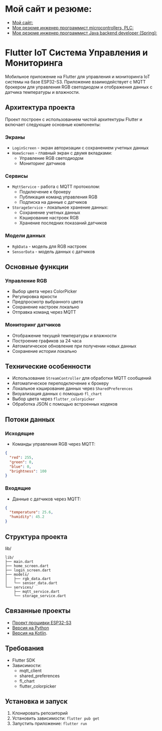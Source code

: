 # Мой сайт и резюме:

- [Мой сайт:](https://technocom.site123.me/)
- [Мое резюме инженер программист microcontrollers, PLC:](https://innopolis.hh.ru/resume/782d86d5ff0e9487200039ed1f6f3373384b30)
- [Мое резюме инженер программист Java backend developer (Spring):](https://innopolis.hh.ru/resume/9e3b451aff03fd23830039ed1f496e79587649)

# Flutter IoT Система Управления и Мониторинга

Мобильное приложение на Flutter для управления и мониторинга IoT системы на базе ESP32-S3. Приложение взаимодействует с MQTT брокером для управления RGB светодиодом и отображения данных с датчика температуры и влажности.

## Архитектура проекта

Проект построен с использованием чистой архитектуры Flutter и включает следующие основные компоненты:

### Экраны
- `LoginScreen` - экран авторизации с сохранением учетных данных
- `HomeScreen` - главный экран с двумя вкладками:
  - Управление RGB светодиодом
  - Мониторинг датчиков

### Сервисы
- `MqttService` - работа с MQTT протоколом:
  - Подключение к брокеру
  - Публикация команд управления RGB
  - Подписка на данные с датчиков
- `StorageService` - локальное хранение данных:
  - Сохранение учетных данных
  - Кэширование настроек RGB
  - Хранение последних показаний датчиков

### Модели данных
- `RgbData` - модель для RGB настроек
- `SensorData` - модель данных с датчиков

## Основные функции

### Управление RGB
- Выбор цвета через ColorPicker
- Регулировка яркости
- Предпросмотр выбранного цвета
- Сохранение настроек локально
- Отправка команд через MQTT

### Мониторинг датчиков
- Отображение текущей температуры и влажности
- Построение графиков за 24 часа
- Автоматическое обновление при получении новых данных
- Сохранение истории локально

## Технические особенности
- Использование `StreamController` для обработки MQTT сообщений
- Автоматическое переподключение к брокеру
- Локальное кэширование данных через `SharedPreferences`
- Визуализация данных с помощью `fl_chart`
- Выбор цвета через `flutter_colorpicker`
- Обработка JSON с помощью встроенных кодеков

## Потоки данных

### Исходящие
- Команды управления RGB через MQTT:
```json
{
  "red": 255,
  "green": 0,
  "blue": 0,
  "brightness": 100
}
```

### Входящие
- Данные с датчиков через MQTT:
```json
{
  "temperature": 25.6,
  "humidity": 45.2
}
```

## Структура проекта
lib/
```plaintext
lib/
├── main.dart
├── home_screen.dart
├── login_screen.dart
├── models/
│   ├── rgb_data.dart
│   └── sensor_data.dart
└── services/
    ├── mqtt_service.dart
    └── storage_service.dart
```

## Связанные проекты
- [Проект прошивки ESP32-S3](https://github.com/timurtm72/esp_idf_esp32_mqtt_android)
- [Версия на Python](https://github.com/timurtm72/python_mqtt_esp32_android)
- [Версия на Kotlin](https://github.com/timurtm72/kotlin_mqtt_esp32_python).

## Требования
- Flutter SDK
- Зависимости:
  - mqtt_client
  - shared_preferences
  - fl_chart
  - flutter_colorpicker

## Установка и запуск
1. Клонировать репозиторий
2. Установить зависимости: `flutter pub get`
3. Запустить приложение: `flutter run`
